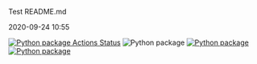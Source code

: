 Test README.md

2020-09-24
10:55

<!--[![Python package Actions Status]-->
<!--(https://github.com/TrentDaniel/GitHubCICD-demo/workflows/Python%20package/badge.svg)](https://github.com/TrentDaniel/GitHubCICD-demo/actions)-->
[![Python package Actions Status](https://github.com/TrentDaniel/GitHubCICD-demo/workflows/Python%20package/badge.svg)](https://github.com/TrentDaniel/GitHubCICD-demo/actions)
![Python package](https://github.com/TrentDaniel/GitHubCICD-demo/workflows/Python%20package/badge.svg?branch=some_branch&event=push)
[![Python package](https://github.com/TrentDaniel/GitHubCICD-demo/workflows/Python%20package/badge.svg?branch=some_branch&event=push)](https://github.com/TrentDaniel/GitHubCICD-demo/actions)
[![Python package](https://github.com/TrentDaniel/GitHubCICD-demo/workflows/Python%20package/badge.svg?branch=some_branch&event=push)](https://github.com/TrentDaniel/GitHubCICD-demo/actions?query=workflow%3A"Python+package")
